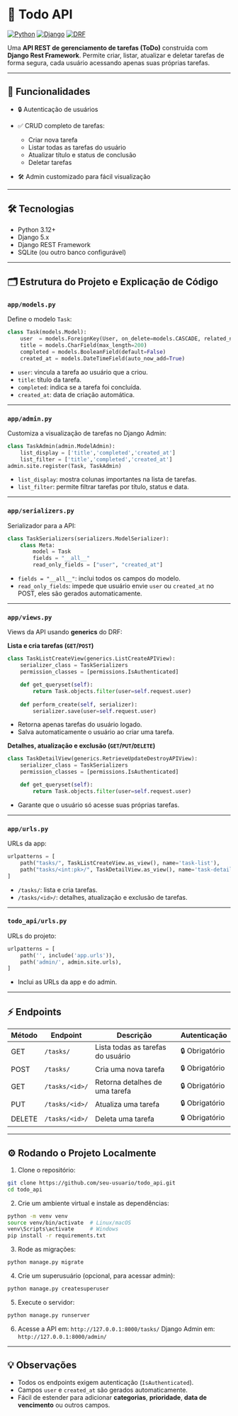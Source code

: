# 📝 Todo API

[![Python](https://img.shields.io/badge/Python-3.12+-blue)](https://www.python.org/)
[![Django](https://img.shields.io/badge/Django-5.x-green)](https://www.djangoproject.com/)
[![DRF](https://img.shields.io/badge/DRF-3.20+-orange)](https://www.django-rest-framework.org/)

Uma **API REST de gerenciamento de tarefas (ToDo)** construída com **Django Rest Framework**. Permite criar, listar, atualizar e deletar tarefas de forma segura, cada usuário acessando apenas suas próprias tarefas.

---

## 🚀 Funcionalidades

* 🔒 Autenticação de usuários
* ✅ CRUD completo de tarefas:

  * Criar nova tarefa
  * Listar todas as tarefas do usuário
  * Atualizar título e status de conclusão
  * Deletar tarefas
* 🛠 Admin customizado para fácil visualização

---

## 🛠 Tecnologias

* Python 3.12+
* Django 5.x
* Django REST Framework
* SQLite (ou outro banco configurável)

---

## 🗂 Estrutura do Projeto e Explicação de Código

### `app/models.py`

Define o modelo `Task`:

```python
class Task(models.Model):
    user  = models.ForeignKey(User, on_delete=models.CASCADE, related_name='tasks')
    title = models.CharField(max_length=200)
    completed = models.BooleanField(default=False)
    created_at = models.DateTimeField(auto_now_add=True)
```

* `user`: vincula a tarefa ao usuário que a criou.
* `title`: título da tarefa.
* `completed`: indica se a tarefa foi concluída.
* `created_at`: data de criação automática.

---

### `app/admin.py`

Customiza a visualização de tarefas no Django Admin:

```python
class TaskAdmin(admin.ModelAdmin):
    list_display = ['title','completed','created_at']
    list_filter = ['title','completed','created_at']
admin.site.register(Task, TaskAdmin)
```

* `list_display`: mostra colunas importantes na lista de tarefas.
* `list_filter`: permite filtrar tarefas por título, status e data.

---

### `app/serializers.py`

Serializador para a API:

```python
class TaskSerializers(serializers.ModelSerializer):
    class Meta:
        model = Task
        fields = "__all__"
        read_only_fields = ["user", "created_at"]
```

* `fields = "__all__"`: inclui todos os campos do modelo.
* `read_only_fields`: impede que usuário envie `user` ou `created_at` no POST, eles são gerados automaticamente.

---

### `app/views.py`

Views da API usando **generics** do DRF:

**Lista e cria tarefas (`GET`/`POST`)**

```python
class TaskListCreateView(generics.ListCreateAPIView):
    serializer_class = TaskSerializers
    permission_classes = [permissions.IsAuthenticated]    

    def get_queryset(self):
        return Task.objects.filter(user=self.request.user)
    
    def perform_create(self, serializer):
        serializer.save(user=self.request.user)
```

* Retorna apenas tarefas do usuário logado.
* Salva automaticamente o usuário ao criar uma tarefa.

**Detalhes, atualização e exclusão (`GET`/`PUT`/`DELETE`)**

```python
class TaskDetailView(generics.RetrieveUpdateDestroyAPIView):
    serializer_class = TaskSerializers
    permission_classes = [permissions.IsAuthenticated]

    def get_queryset(self):
        return Task.objects.filter(user=self.request.user)
```

* Garante que o usuário só acesse suas próprias tarefas.

---

### `app/urls.py`

URLs da app:

```python
urlpatterns = [
    path("tasks/", TaskListCreateView.as_view(), name='task-list'),
    path("tasks/<int:pk>/", TaskDetailView.as_view(), name='task-detail')
]
```

* `/tasks/`: lista e cria tarefas.
* `/tasks/<id>/`: detalhes, atualização e exclusão de tarefas.

---

### `todo_api/urls.py`

URLs do projeto:

```python
urlpatterns = [
    path('', include('app.urls')),
    path('admin/', admin.site.urls),
]
```

* Inclui as URLs da app e do admin.

---

## ⚡ Endpoints

| Método | Endpoint       | Descrição                         | Autenticação   |
| ------ | -------------- | --------------------------------- | -------------- |
| GET    | `/tasks/`      | Lista todas as tarefas do usuário | 🔒 Obrigatório |
| POST   | `/tasks/`      | Cria uma nova tarefa              | 🔒 Obrigatório |
| GET    | `/tasks/<id>/` | Retorna detalhes de uma tarefa    | 🔒 Obrigatório |
| PUT    | `/tasks/<id>/` | Atualiza uma tarefa               | 🔒 Obrigatório |
| DELETE | `/tasks/<id>/` | Deleta uma tarefa                 | 🔒 Obrigatório |

---

## ⚙️ Rodando o Projeto Localmente

1. Clone o repositório:

```bash
git clone https://github.com/seu-usuario/todo_api.git
cd todo_api
```

2. Crie um ambiente virtual e instale as dependências:

```bash
python -m venv venv
source venv/bin/activate  # Linux/macOS
venv\Scripts\activate     # Windows
pip install -r requirements.txt
```

3. Rode as migrações:

```bash
python manage.py migrate
```

4. Crie um superusuário (opcional, para acessar admin):

```bash
python manage.py createsuperuser
```

5. Execute o servidor:

```bash
python manage.py runserver
```

6. Acesse a API em: `http://127.0.0.1:8000/tasks/`
   Django Admin em: `http://127.0.0.1:8000/admin/`

---

## 💡 Observações

* Todos os endpoints exigem autenticação (`IsAuthenticated`).
* Campos `user` e `created_at` são gerados automaticamente.
* Fácil de estender para adicionar **categorias**, **prioridade**, **data de vencimento** ou outros campos.



